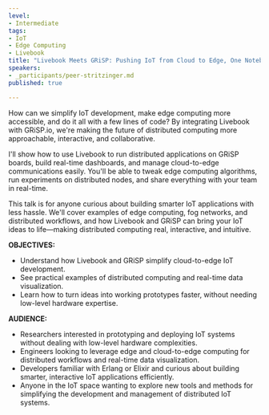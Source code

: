 ```yaml
---
level:
- Intermediate
tags:
- IoT
- Edge Computing
- Livebook
title: "Livebook Meets GRiSP: Pushing IoT from Cloud to Edge, One Notebook at a Time"
speakers:
- _participants/peer-stritzinger.md
published: true

---
```

How can we simplify IoT development, make edge computing more accessible, and do it all with a few lines of code? By integrating Livebook with GRiSP.io, we're making the future of distributed computing more approachable, interactive, and collaborative.

I'll show how to use Livebook to run distributed applications on GRiSP boards, build real-time dashboards, and manage cloud-to-edge communications easily. You'll be able to tweak edge computing algorithms, run experiments on distributed nodes, and share everything with your team in real-time.

This talk is for anyone curious about building smarter IoT applications with less hassle. We'll cover examples of edge computing, fog networks, and distributed workflows, and how Livebook and GRiSP can bring your IoT ideas to life—making distributed computing real, interactive, and intuitive.

**OBJECTIVES:**
- Understand how Livebook and GRiSP simplify cloud-to-edge IoT development.
- See practical examples of distributed computing and real-time data visualization.
- Learn how to turn ideas into working prototypes faster, without needing low-level hardware expertise.

**AUDIENCE:**
- Researchers interested in prototyping and deploying IoT systems without dealing with low-level hardware complexities.
- Engineers looking to leverage edge and cloud-to-edge computing for distributed workflows and real-time data visualization.
- Developers familiar with Erlang or Elixir and curious about building smarter, interactive IoT applications efficiently.
- Anyone in the IoT space wanting to explore new tools and methods for simplifying the development and management of distributed IoT systems.
